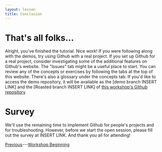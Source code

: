 ```yaml
---
layout: lesson
title: Conclusion
---
```


# That's all folks...

Alright, you've finished the tutorial. Nice work! If you were following along with the demos, try using Github with a real project. If you set up Github for a real project, consider investigating some of the additional features on Github's website. The "Issues" tab might be a useful place to start. You can review any of the concepts or exercises by following the tabs at the top of this website. There's also a glossary under the concepts tab. If you'd like to access the demo repository, it will be available as the [demo branch INSERT LINK] and the [Roasted branch INSERT LINK] of [this workshop's Github repository](https://github.com/JonKing93/Github-Tutorial-Workshop).

# Survey

We'll use the remaining time to implement Github for people's projects and for troubleshooting. However, before we start the open session, please fill out the survey at INSERT LINK. And thank you all for attending!

[Previous](exercise-9)---[Workshop Beginning](welcome)

